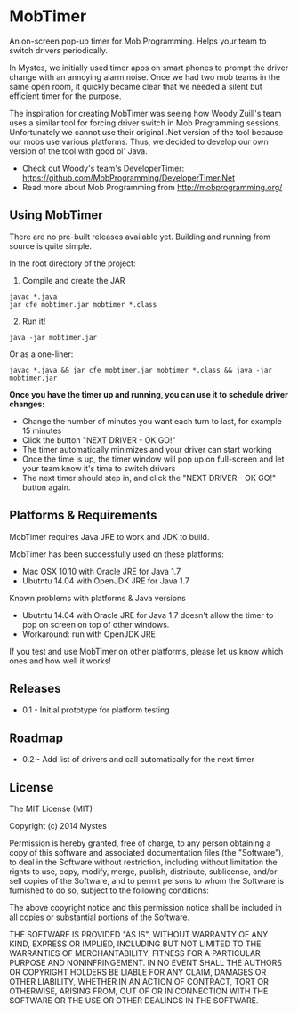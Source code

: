 MobTimer
========

An on-screen pop-up timer for Mob Programming. Helps your team to switch drivers periodically.

In Mystes, we initially used timer apps on smart phones to prompt the driver change with an annoying alarm noise. Once we had two mob teams in the same open room, it quickly became clear that we needed a silent but efficient timer for the purpose.

The inspiration for creating MobTimer was seeing how Woody Zuill's team uses a similar tool for forcing driver switch in Mob Programming sessions. Unfortunately we cannot use their original .Net version of the tool because our mobs use various platforms. Thus, we decided to develop our own version of the tool with good ol' Java.

- Check out Woody's team's DeveloperTimer: https://github.com/MobProgramming/DeveloperTimer.Net
- Read more about Mob Programming from http://mobprogramming.org/

## Using MobTimer

There are no pre-built releases available yet. Building and running from source is quite simple.

In the root directory of the project:

1. Compile and create the JAR
```
javac *.java
jar cfe mobtimer.jar mobtimer *.class
```
2. Run it!
```
java -jar mobtimer.jar
```

Or as a one-liner:
```
javac *.java && jar cfe mobtimer.jar mobtimer *.class && java -jar mobtimer.jar
```

**Once you have the timer up and running, you can use it to schedule driver changes:**
* Change the number of minutes you want each turn to last, for example 15 minutes
* Click the button "NEXT DRIVER - OK GO!"
* The timer automatically minimizes and your driver can start working
* Once the time is up, the timer window will pop up on full-screen and let your team know it's time to switch drivers
* The next timer should step in, and click the "NEXT DRIVER - OK GO!" button again.

## Platforms & Requirements

MobTimer requires Java JRE to work and JDK to build.

MobTimer has been successfully used on these platforms:
- Mac OSX 10.10 with Oracle JRE for Java 1.7
- Ubutntu 14.04 with OpenJDK JRE for Java 1.7

Known problems with platforms & Java versions
- Ubutntu 14.04 with Oracle JRE for Java 1.7 doesn't allow the timer to pop on screen on top of other windows.
 - Workaround: run with OpenJDK JRE

If you test and use MobTimer on other platforms, please let us know which ones and how well it works!

## Releases

- 0.1 - Initial prototype for platform testing

## Roadmap

- 0.2 - Add list of drivers and call automatically for the next timer


## License

The MIT License (MIT)

Copyright (c) 2014 Mystes

Permission is hereby granted, free of charge, to any person obtaining a copy
of this software and associated documentation files (the "Software"), to deal
in the Software without restriction, including without limitation the rights
to use, copy, modify, merge, publish, distribute, sublicense, and/or sell
copies of the Software, and to permit persons to whom the Software is
furnished to do so, subject to the following conditions:

The above copyright notice and this permission notice shall be included in all
copies or substantial portions of the Software.

THE SOFTWARE IS PROVIDED "AS IS", WITHOUT WARRANTY OF ANY KIND, EXPRESS OR
IMPLIED, INCLUDING BUT NOT LIMITED TO THE WARRANTIES OF MERCHANTABILITY,
FITNESS FOR A PARTICULAR PURPOSE AND NONINFRINGEMENT. IN NO EVENT SHALL THE
AUTHORS OR COPYRIGHT HOLDERS BE LIABLE FOR ANY CLAIM, DAMAGES OR OTHER
LIABILITY, WHETHER IN AN ACTION OF CONTRACT, TORT OR OTHERWISE, ARISING FROM,
OUT OF OR IN CONNECTION WITH THE SOFTWARE OR THE USE OR OTHER DEALINGS IN THE
SOFTWARE.

